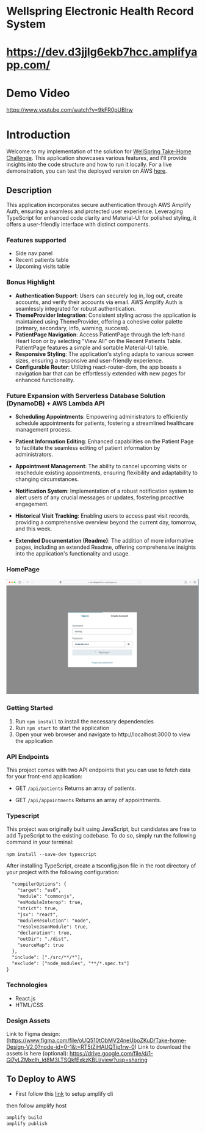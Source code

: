 # Wellspring Electronic Health Record System

# https://dev.d3jjlg6ekb7hcc.amplifyapp.com/

# Demo Video

https://www.youtube.com/watch?v=9kFR0pUBIrw

# Introduction

Welcome to my implementation of the solution for [WellSpring Take-Home Challenge](https://github.com/abbycare/take-home). This application showcases various features, and I'll provide insights into the code structure and how to run it locally. For a live demonstration, you can test the deployed version on AWS [here](https://dev.d3jjlg6ekb7hcc.amplifyapp.com/).

## Description

This application incorporates secure authentication through AWS Amplify Auth, ensuring a seamless and protected user experience. Leveraging TypeScript for enhanced code clarity and Material-UI for polished styling, it offers a user-friendly interface with distinct components.

### Features supported

- Side nav panel
- Recent patients table
- Upcoming visits table

### Bonus Highlight

- **Authentication Support**: Users can securely log in, log out, create accounts, and verify their accounts via email. AWS Amplify Auth is seamlessly integrated for robust authentication.
- **ThemeProvider Integration**: Consistent styling across the application is maintained using ThemeProvider, offering a cohesive color palette (primary, secondary, info, warning, success).
- **PatientPage Navigation**: Access PatientPage through the left-hand Heart Icon or by selecting "View All" on the Recent Patients Table. PatientPage features a simple and sortable Material-UI table.
- **Responsive Styling**: The application's styling adapts to various screen sizes, ensuring a responsive and user-friendly experience.
- **Configurable Router**: Utilizing react-router-dom, the app boasts a navigation bar that can be effortlessly extended with new pages for enhanced functionality.

### Future Expansion with Serverless Database Solution (DynamoDB) + AWS Lambda API

- **Scheduling Appointments**: Empowering administrators to efficiently schedule appointments for patients, fostering a streamlined healthcare management process.

- **Patient Information Editing**: Enhanced capabilities on the Patient Page to facilitate the seamless editing of patient information by administrators.

- **Appointment Management**: The ability to cancel upcoming visits or reschedule existing appointments, ensuring flexibility and adaptability to changing circumstances.

- **Notification System**: Implementation of a robust notification system to alert users of any crucial messages or updates, fostering proactive engagement.

- **Historical Visit Tracking**: Enabling users to access past visit records, providing a comprehensive overview beyond the current day, tomorrow, and this week.

- **Extended Documentation (Readme)**: The addition of more informative pages, including an extended Readme, offering comprehensive insights into the application's functionality and usage.

### HomePage

<img width="960" alt="image" src="./docs/GifyDemoWellSpring.gif">

### Getting Started

1. Run `npm install` to install the necessary dependencies
2. Run `npm start` to start the application
3. Open your web browser and navigate to http://localhost:3000 to view the application

### API Endpoints

This project comes with two API endpoints that you can use to fetch data for your front-end application:

- GET `/api/patients`
  Returns an array of patients.

- GET `/api/appointments`
  Returns an array of appointments.

### Typescript

This project was originally built using JavaScript, but candidates are free to add TypeScript to the existing codebase. To do so, simply run the following command in your terminal:

`npm install --save-dev typescript`

After installing TypeScript, create a tsconfig.json file in the root directory of your project with the following configuration:

```json{
  "compilerOptions": {
    "target": "es6",
    "module": "commonjs",
    "esModuleInterop": true,
    "strict": true,
    "jsx": "react",
    "moduleResolution": "node",
    "resolveJsonModule": true,
    "declaration": true,
    "outDir": "./dist",
    "sourceMap": true
  },
  "include": ["./src/**/*"],
  "exclude": ["node_modules", "**/*.spec.ts"]
}
```

### Technologies

- React.js
- HTML/CSS

### Design Assets

Link to Figma design: (https://www.figma.com/file/oUQ510tObMV24neUboZKuD/Take-home-Design-V2.0?node-id=0-1&t=RT5tZiHAUQTip1rw-0)
Link to download the assets is here (optional): https://drive.google.com/file/d/1-Gi7yLZMxclh_ld8M3LTSQkfExkzKBLl/view?usp=sharing

## To Deploy to AWS

- First follow this [link](https://docs.amplify.aws/cli/start/install/) to setup amplify cli

then follow amplify host

```
amplify build
amplify publish

```
